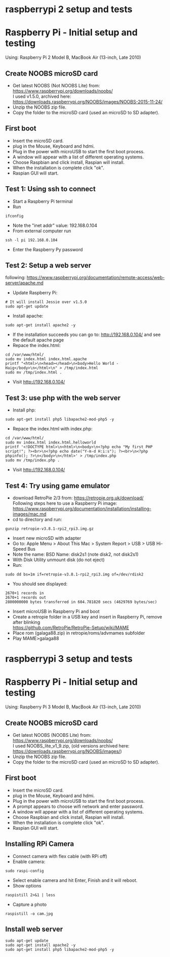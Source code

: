 # raspberrypi 2 setup and tests
Raspberry Pi  - Initial setup and testing
=========================================

Using: Raspberry Pi 2 Model B, MacBook Air (13-inch, Late 2010)

Create NOOBS microSD card
----------------------------

* Get latest NOOBS (Not NOOBS Lite) from: https://www.raspberrypi.org/downloads/noobs/  
I used v1.5.0, archived here: https://downloads.raspberrypi.org/NOOBS/images/NOOBS-2015-11-24/
* Unzip the NOOBS zip file.
* Copy the folder to the microSD card (used an microSD to SD adapter).

First boot
--------------

* Insert the microSD card.
* plug in the Mouse, Keyboard and hdmi.
* Plug in the power with microUSB to start the first boot process.
* A window will appear with a list of different operating systems.
* Choose Raspbian and click install, Raspian will install.
* When the installation is complete click "ok".
* Raspian GUI will start.

Test 1: Using ssh to connect
---------------------------------

* Start a Raspberry Pi terminal
* Run
```
ifconfig
```
* Note the "inet addr" value: 192.168.0.104
* From external computer run 
```
ssh -l pi 192.168.0.104
```
* Enter the Raspberry Py password

Test 2: Setup a web server
------------------------------

following: https://www.raspberrypi.org/documentation/remote-access/web-server/apache.md

* Update Raspberry Pi:
```
# It will install Jessie over v1.5.0
sudo apt-get update 
```
* Install apache:
```
sudo apt-get install apache2 -y
```
* If the installation succeeds you can go to: http://192.168.0.104/ and see the default apache page
* Repace the index.html: 
```
cd /var/www/html/  
sudo mv index.html index.html.apache  
printf "<html>\n<head></head>\n<body>Hello World - Haig</body>\n</html>\n" > /tmp/index.html  
sudo mv /tmp/index.html .  
```
* Visit http://192.168.0.104/

Test 3: use php with the web server
--------------------------------------

* Install php:
```
sudo apt-get install php5 libapache2-mod-php5 -y
```
* Repace the index.html with index.php:
```
cd /var/www/html/
sudo mv index.html index.html.helloworld
printf '<!DOCTYPE html>\n<html>\n<body>\n<?php echo "My first PHP script!"; ?><br>\n<?php echo date("Y-m-d H:i:s"); ?><br>\n<?php phpinfo(); ?>\n</body>\n</html>' > /tmp/index.php
sudo mv /tmp/index.php .
```
* Visit http://192.168.0.104/

Test 4: Try using game emulator
-------------------------------

* download RetroPie 2/3 from: https://retropie.org.uk/download/  
Following steps here to use a Raspberry Pi image: https://www.raspberrypi.org/documentation/installation/installing-images/mac.md
* cd to directory and run:
```
gunzip retropie-v3.8.1-rpi2_rpi3.img.gz 
```
* Insert new microSD with adapter
* Go to: Apple Menu > About This Mac > System Report > USB > USB Hi-Speed Bus
* Note the name: BSD Name:	disk2s1 (note disk2, not disk2s1)
* With Disk Utility unmount disk (do not eject)
* Run:
```
sudo dd bs=1m if=retropie-v3.8.1-rpi2_rpi3.img of=/dev/rdisk2
```
* You should see displayed:
```
2670+1 records in
2670+1 records out
2800000000 bytes transferred in 604.781820 secs (4629769 bytes/sec)
```
* Insert microUSB in Raspberry Pi and boot
* Create a retropie folder in a USB key and insert in Raspberry Pi, remove after blinking  
https://github.com/RetroPie/RetroPie-Setup/wiki/MAME  
* Place rom (galaga88.zip) in retropie/roms/advmames subfolder   
* Play MAME>galaga88 

# raspberrypi 3 setup and tests
Raspberry Pi  - Initial setup and testing
=========================================

Using: Raspberry Pi 3 Model B, MacBook Air (13-inch, Late 2010)

Create NOOBS microSD card
----------------------------

* Get latest NOOBS (NOOBS Lite) from: https://www.raspberrypi.org/downloads/noobs/  
I used NOOBS_lite_v1_9.zip, (old versions archived here: https://downloads.raspberrypi.org/NOOBS/images/)
* Unzip the NOOBS zip file.
* Copy the folder to the microSD card (used an microSD to SD adapter).

First boot
--------------

* Insert the microSD card.
* plug in the Mouse, Keyboard and hdmi.
* Plug in the power with microUSB to start the first boot process.
* A prompt appears to choose wifi network and enter password.
* A window will appear with a list of different operating systems.
* Choose Raspbian and click install, Raspian will install.
* When the installation is complete click "ok".
* Raspian GUI will start.

Installing RPi Camera
---------------------

* Connect camera with flex cable (with RPi off)
* Enable camera:
```
sudo raspi-config
```
* Select enable camera and hit Enter, Finish and it will reboot.
* Show options
```
raspistill 2>&1 | less
```
* Capture a photo
```
raspistill -o cam.jpg
```

Install web server
------------------
```
sudo apt-get update 
sudo apt-get install apache2 -y
sudo apt-get install php5 libapache2-mod-php5 -y
```
